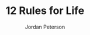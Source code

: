 ---
layout: post
title: 12 Rules for Life
author: Jordan Peterson
publication-year: 2018
book-number: 2
image: ./images/12_rules.png
anton-stars: 3/5 
wilhelm-stars: 2/5
etienne-stars: 2/5
---